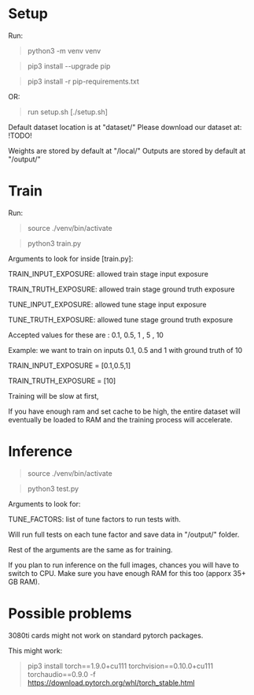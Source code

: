 # Setup

Run:

> python3 -m venv venv

> pip3 install --upgrade pip

> pip3 install -r pip-requirements.txt

OR:

> run setup.sh [./setup.sh]


Default dataset location is at "dataset/"
Please download our dataset at: !TODO!

Weights are stored by default at "/local/"
Outputs are stored by default at "/output/"

# Train

Run:

> source ./venv/bin/activate

> python3 train.py

Arguments to look for inside [train.py]:

TRAIN_INPUT_EXPOSURE: allowed train stage input exposure

TRAIN_TRUTH_EXPOSURE: allowed train stage ground truth exposure

TUNE_INPUT_EXPOSURE: allowed tune stage input exposure

TUNE_TRUTH_EXPOSURE: allowed tune stage ground truth exposure

Accepted values for these are : 0.1, 0.5, 1 , 5 , 10

Example: we want to train on inputs 0.1, 0.5 and 1 with ground truth of 10

TRAIN_INPUT_EXPOSURE = [0.1,0.5,1]

TRAIN_TRUTH_EXPOSURE = [10]

Training will be slow at first, 

If you have enough ram and set cache to be high, the entire dataset will eventually be loaded to RAM and the training process will accelerate.


# Inference

> source ./venv/bin/activate

> python3 test.py

Arguments to look for:

TUNE_FACTORS: list of tune factors to run tests with. 

Will run full tests on each tune factor and save data in "/output/" folder.

Rest of the arguments are the same as for training.

If you plan to run inference on the full images, chances you will have to switch to CPU. 
Make sure you have enough RAM for this too (apporx 35+ GB RAM).

# Possible problems

3080ti cards might not work on standard pytorch packages.

This might work:

> pip3 install torch==1.9.0+cu111 torchvision==0.10.0+cu111 torchaudio==0.9.0 -f https://download.pytorch.org/whl/torch_stable.html